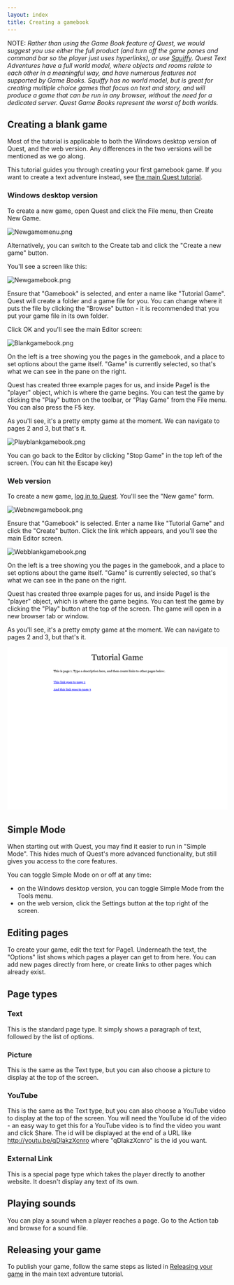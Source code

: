 ```yaml
---
layout: index
title: Creating a gamebook
---
```


NOTE: _Rather than using the Game Book feature of Quest, we would suggest you use either the full product (and turn off the game panes and command bar so the player just uses hyperlinks), or use [Squiffy](http://docs.textadventures.co.uk/squiffy/). Quest Text Adventures have a full world model, where objects and rooms relate to each other in a meaningful way, and have numerous features not supported by Game Books. Squiffy has no world model, but is great for creating multiple choice games that focus on text and story, and will produce a game that can be run in any browser, without the need for a dedicated server. Quest Game Books represent the worst of both worlds._


Creating a blank game
---------------------

Most of the tutorial is applicable to both the Windows desktop version of Quest, and the web version. Any differences in the two versions will be mentioned as we go along.

This tutorial guides you through creating your first gamebook game. If you want to create a text adventure instead, see [the main Quest tutorial](creating_a_simple_game.html).

### Windows desktop version

To create a new game, open Quest and click the File menu, then Create New Game.

![](../images/Newgamemenu.png "Newgamemenu.png")

Alternatively, you can switch to the Create tab and click the "Create a new game" button.

You'll see a screen like this:

![](../images/Newgamebook.png "Newgamebook.png")

Ensure that "Gamebook" is selected, and enter a name like "Tutorial Game". Quest will create a folder and a game file for you. You can change where it puts the file by clicking the "Browse" button - it is recommended that you put your game file in its own folder.

Click OK and you'll see the main Editor screen:

![](../images/Blankgamebook.png "Blankgamebook.png")

On the left is a tree showing you the pages in the gamebook, and a place to set options about the game itself. "Game" is currently selected, so that's what we can see in the pane on the right.

Quest has created three example pages for us, and inside Page1 is the "player" object, which is where the game begins. You can test the game by clicking the "Play" button on the toolbar, or "Play Game" from the File menu. You can also press the F5 key.

As you'll see, it's a pretty empty game at the moment. We can navigate to pages 2 and 3, but that's it.

![](../images/Playblankgamebook.png "Playblankgamebook.png")

You can go back to the Editor by clicking "Stop Game" in the top left of the screen. (You can hit the Escape key)

### Web version

To create a new game, [log in to Quest](https://textadventures.co.uk/create/). You'll see the "New game" form.

![](../images/Webnewgamebook.png "Webnewgamebook.png")

Ensure that "Gamebook" is selected. Enter a name like "Tutorial Game" and click the "Create" button. Click the link which appears, and you'll see the main Editor screen.

![](../images/Webblankgamebook.png "Webblankgamebook.png")

On the left is a tree showing you the pages in the gamebook, and a place to set options about the game itself. "Game" is currently selected, so that's what we can see in the pane on the right.

Quest has created three example pages for us, and inside Page1 is the "player" object, which is where the game begins. You can test the game by clicking the "Play" button at the top of the screen. The game will open in a new browser tab or window.

As you'll see, it's a pretty empty game at the moment. We can navigate to pages 2 and 3, but that's it.

![](../images/Webplayblankgamebook.png "Webplayblankgamebook.png")

Simple Mode
-----------

When starting out with Quest, you may find it easier to run in "Simple Mode". This hides much of Quest's more advanced functionality, but still gives you access to the core features.

You can toggle Simple Mode on or off at any time:

-   on the Windows desktop version, you can toggle Simple Mode from the Tools menu.
-   on the web version, click the Settings button at the top right of the screen.

Editing pages
-------------

To create your game, edit the text for Page1. Underneath the text, the "Options" list shows which pages a player can get to from here. You can add new pages directly from here, or create links to other pages which already exist.

Page types
----------

### Text

This is the standard page type. It simply shows a paragraph of text, followed by the list of options.

### Picture

This is the same as the Text type, but you can also choose a picture to display at the top of the screen.

### YouTube

This is the same as the Text type, but you can also choose a YouTube video to display at the top of the screen. You will need the YouTube id of the video - an easy way to get this for a YouTube video is to find the video you want and click Share. The id will be displayed at the end of a URL like <http://youtu.be/qDlakzXcnro> where "qDlakzXcnro" is the id you want.

### External Link

This is a special page type which takes the player directly to another website. It doesn't display any text of its own.

Playing sounds
--------------

You can play a sound when a player reaches a page. Go to the Action tab and browse for a sound file.

Releasing your game
-------------------

To publish your game, follow the same steps as listed in [Releasing your game](releasing_your_game.html) in the main text adventure tutorial.

